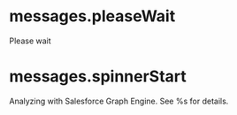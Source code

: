 # messages.pleaseWait

Please wait

# messages.spinnerStart

Analyzing with Salesforce Graph Engine. See %s for details.
